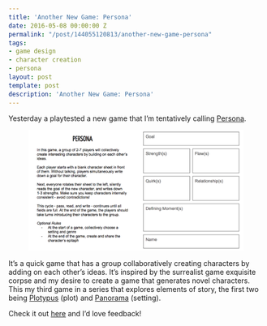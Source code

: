```yaml
---
title: 'Another New Game: Persona'
date: 2016-05-08 00:00:00 Z
permalink: "/post/144055120813/another-new-game-persona"
tags:
- game design
- character creation
- persona
layout: post
template: post
description: 'Another New Game: Persona'
---
```


<p>Yesterday a playtested a new game that I’m tentatively calling <a href="https://docs.google.com/presentation/d/1FZLmBowEdWqxAOjTEEgOISF1BNJa2iQ2E3k0IRKxOQM/edit?usp=sharing">Persona</a>.</p><figure class="tmblr-full" data-orig-height="654" data-orig-width="1163"><img src="/images/0c2ea926f018504c773d2e719018db505070d389f4a0d3574113e78eeda342b3.png" data-orig-height="654" data-orig-width="1163"></figure><p>It’s a quick game that has a group collaboratively creating characters by adding on each other’s ideas. It’s inspired by the surrealist game exquisite corpse and my desire to create a game that generates novel characters. This my third game in a series that explores elements of story, the first two being <a href="http://plotypus.com/">Plotypus</a> (plot) and <a href="https://docs.google.com/document/d/196biB_Vu8OoiipHMYvR_FdoqLCE-pJ3wdRP1B_qbyNk/edit?usp=sharing">Panorama</a> (setting).</p><p>Check it out <a href="https://docs.google.com/presentation/d/1FZLmBowEdWqxAOjTEEgOISF1BNJa2iQ2E3k0IRKxOQM/edit?usp=sharing">here</a> and I’d love feedback!</p>
